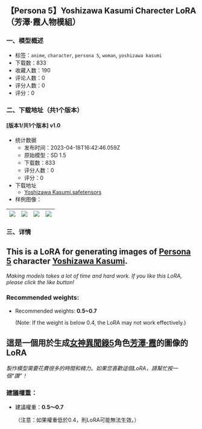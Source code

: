 ## 【Persona 5】Yoshizawa Kasumi Charecter LoRA（芳澤·霞人物模組）
### 一、模型概述

- 标签：`anime`, `character`, `persona 5`, `woman`, `yoshizawa kasumi`
- 下载数：833
- 收藏人数：190
- 评论人数：0
- 评分人数：0
- 评分：0

### 二、下载地址（共1个版本）

#### [版本1/共1个版本] v1.0

- 统计数据
  - 发布时间：2023-04-18T16:42:46.059Z
  - 原始模型：SD 1.5
  - 下载数：833
  - 评分人数：0
  - 评分：0
- 下载地址
  - [Yoshizawa Kasumi.safetensors](https://civitai.com/api/download/models/49080)
- 样例图像：

| <img src="https://image.civitai.com/xG1nkqKTMzGDvpLrqFT7WA/f7b178d7-fdc9-467d-9c3f-300e0b92c700/width=450/527719.jpeg" /> | <img src="https://image.civitai.com/xG1nkqKTMzGDvpLrqFT7WA/ec35a1b1-f451-43b1-cd6c-466c7ac79800/width=450/528055.jpeg" /> | <img src="https://image.civitai.com/xG1nkqKTMzGDvpLrqFT7WA/0187cb44-5daf-4599-c7fb-53189db08300/width=450/527968.jpeg" /> | <img src="https://image.civitai.com/xG1nkqKTMzGDvpLrqFT7WA/c982847d-4574-4451-eb04-6b157b8e6f00/width=450/527603.jpeg" /> |
| ---- | ---- | ---- | ---- |


### 三、详情
<h2>This is a LoRA for generating images of <u>Persona 5</u> character <u>Yoshizawa Kasumi</u>.</h2><p><em>Making models takes a lot of time and hard work. If you like this LoRA, please click the like button!</em></p><p></p><h3>Recommended weights:</h3><ul><li><p>Recommended weights: <strong>0.5~0.7</strong></p><p>(Note: If the weight is below 0.4, the LoRA may not work effectively.)</p></li></ul><p></p><p></p><p></p><h2>這是一個用於生成<u>女神異聞錄5</u>角色<u>芳澤</u><strong><u>·</u></strong><u>霞</u>的圖像的LoRA</h2><p><em>製作模型需要花費很多的時間和精力。如果您喜歡這個LoRA，請幫忙按一個“讚”！</em></p><p></p><h3>建議權重：</h3><ul><li><p>建議權重：<strong>0.5〜0.7</strong></p><p>（注意：如果權重低於0.4，則LoRA可能無法生效。）</p></li></ul>